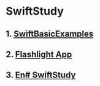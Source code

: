 # SwiftStudy

## 1. [SwiftBasicExamples](https://github.com/ninetyfivejae/SwiftStudy/blob/master/SwiftBasicExamples.md#swiftbasicexamples)

## 2. [Flashlight App]()

## 3. [En# SwiftStudy]()



